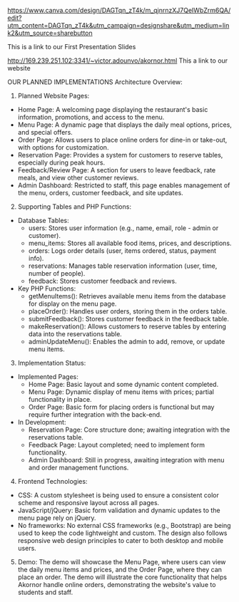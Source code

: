 https://www.canva.com/design/DAGTqn_zT4k/m_qjnrnzXJ7QeIWbZrm6QA/edit?utm_content=DAGTqn_zT4k&utm_campaign=designshare&utm_medium=link2&utm_source=sharebutton

This is a link to our First Presentation Slides 

http://169.239.251.102:3341/~victor.adounvo/akornor.html
This a link to our website 


OUR PLANNED IMPLEMENTATIONS
Architecture Overview:
1. Planned Website Pages:
* Home Page: A welcoming page displaying the restaurant's basic information, promotions, and access to the menu.
* Menu Page: A dynamic page that displays the daily meal options, prices, and special offers.
* Order Page: Allows users to place online orders for dine-in or take-out, with options for customization.
* Reservation Page: Provides a system for customers to reserve tables, especially during peak hours.
* Feedback/Review Page: A section for users to leave feedback, rate meals, and view other customer reviews.
* Admin Dashboard: Restricted to staff, this page enables management of the menu, orders, customer feedback, and site updates.
2. Supporting Tables and PHP Functions:
* Database Tables:
    * users: Stores user information (e.g., name, email, role - admin or customer).
    * menu_items: Stores all available food items, prices, and descriptions.
    * orders: Logs order details (user, items ordered, status, payment info).
    * reservations: Manages table reservation information (user, time, number of people).
    * feedback: Stores customer feedback and reviews.
* Key PHP Functions:
    * getMenuItems(): Retrieves available menu items from the database for display on the menu page.
    * placeOrder(): Handles user orders, storing them in the orders table.
    * submitFeedback(): Stores customer feedback in the feedback table.
    * makeReservation(): Allows customers to reserve tables by entering data into the reservations table.
    * adminUpdateMenu(): Enables the admin to add, remove, or update menu items.
3. Implementation Status:
* Implemented Pages:
    * Home Page: Basic layout and some dynamic content completed.
    * Menu Page: Dynamic display of menu items with prices; partial functionality in place.
    * Order Page: Basic form for placing orders is functional but may require further integration with the back-end.
* In Development:
    * Reservation Page: Core structure done; awaiting integration with the reservations table.
    * Feedback Page: Layout completed; need to implement form functionality.
    * Admin Dashboard: Still in progress, awaiting integration with menu and order management functions.
4. Frontend Technologies:
* CSS: A custom stylesheet is being used to ensure a consistent color scheme and responsive layout across all pages.
* JavaScript/jQuery: Basic form validation and dynamic updates to the menu page rely on jQuery.
* No frameworks: No external CSS frameworks (e.g., Bootstrap) are being used to keep the code lightweight and custom.
The design also follows responsive web design principles to cater to both desktop and mobile users.
5. Demo:
The demo will showcase the Menu Page, where users can view the daily menu items and prices, and the Order Page, where they can place an order. The demo will illustrate the core functionality that helps Akornor handle online orders, demonstrating the website's value to students and staff.
